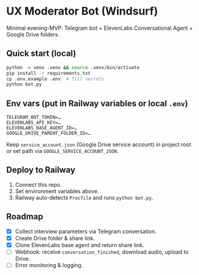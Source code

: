 # UX Moderator Bot (Windsurf)

Minimal evening-MVP: Telegram bot + ElevenLabs Conversational Agent + Google Drive folders.

## Quick start (local)

```bash
python -m venv .venv && source .venv/bin/activate
pip install -r requirements.txt
cp .env.example .env  # fill secrets
python bot.py
```

## Env vars (put in Railway variables or local `.env`)

```
TELEGRAM_BOT_TOKEN=…
ELEVENLABS_API_KEY=…
ELEVENLABS_BASE_AGENT_ID=…
GOOGLE_DRIVE_PARENT_FOLDER_ID=…
```

Keep `service_account.json` (Google Drive service account) in project root or set path via `GOOGLE_SERVICE_ACCOUNT_JSON`.

## Deploy to Railway

1. Connect this repo.
2. Set environment variables above.
3. Railway auto-detects `Procfile` and runs `python bot.py`.

## Roadmap

- [x] Collect interview parameters via Telegram conversation.
- [x] Create Drive folder & share link.
- [x] Clone ElevenLabs base agent and return share link.
- [ ] Webhook: receive `conversation_finished`, download audio, upload to Drive.
- [ ] Error monitoring & logging.
